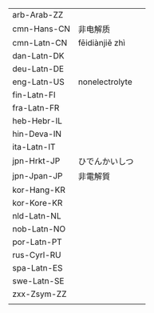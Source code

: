 | | | |
|-|-|-|
| arb-Arab-ZZ |  |  |
| cmn-Hans-CN | 非电解质 |  |
| cmn-Latn-CN | fēidiànjiě zhì |  |
| dan-Latn-DK |  |  |
| deu-Latn-DE |  |  |
| eng-Latn-US | nonelectrolyte |  |
| fin-Latn-FI |  |  |
| fra-Latn-FR |  |  |
| heb-Hebr-IL |  |  |
| hin-Deva-IN |  |  |
| ita-Latn-IT |  |  |
| jpn-Hrkt-JP | ひでんかいしつ |  |
| jpn-Jpan-JP | 非電解質 |  |
| kor-Hang-KR |  |  |
| kor-Kore-KR |  |  |
| nld-Latn-NL |  |  |
| nob-Latn-NO |  |  |
| por-Latn-PT |  |  |
| rus-Cyrl-RU |  |  |
| spa-Latn-ES |  |  |
| swe-Latn-SE |  |  |
| zxx-Zsym-ZZ |  |  |
|  |  |  |
